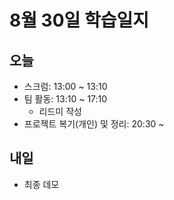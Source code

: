 # 8월 30일 학습일지

## 오늘

- 스크럼: 13:00 ~ 13:10
- 팀 활동: 13:10 ~ 17:10
  - 리드미 작성
- 프로젝트 복기(개인) 및 정리: 20:30 ~

## 내일

- 최종 데모
